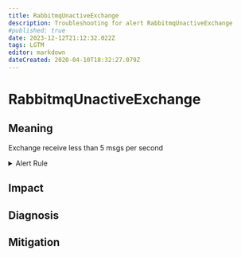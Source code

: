 ```yaml
---
title: RabbitmqUnactiveExchange
description: Troubleshooting for alert RabbitmqUnactiveExchange
#published: true
date: 2023-12-12T21:12:32.022Z
tags: LGTM
editor: markdown
dateCreated: 2020-04-10T18:32:27.079Z
---
```


# RabbitmqUnactiveExchange

## Meaning
[//]: # "Short paragraph that explains what the alert means"
Exchange receive less than 5 msgs per second

<details>
  <summary>Alert Rule</summary>

  ```yaml
alert: RabbitmqUnactiveExchange
expr: rate(rabbitmq_exchange_messages_published_in_total{exchange="my-exchange"}[1m]) < 5
for: 2m
labels:
    severity: warning
annotations:
    summary: RabbitMQ unactive exchange (instance {{ $labels.instance }})
    description: |-
        Exchange receive less than 5 msgs per second
          VALUE = {{ $value }}
          LABELS = {{ $labels }}
    runbook: https://github.com/srerun/prometheus-alerts/content/runbooks/RabbitmqUnactiveExchange

  ```
</details>


## Impact
[//]: # "What could / will happen if the alert is not addressed"



## Diagnosis
[//]: # "Steps to take to identify the cause of the problem"



## Mitigation
[//]: # "The steps necessary to resolve the alert"

